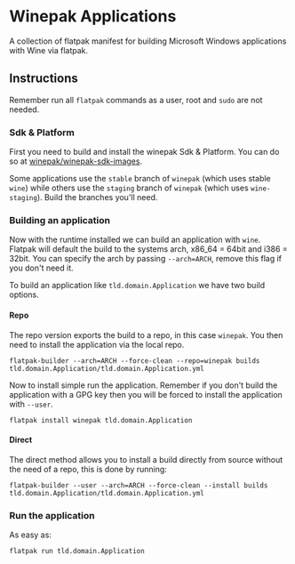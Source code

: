 # Winepak Applications
A collection of flatpak manifest for building Microsoft Windows applications with Wine via flatpak.

## Instructions
Remember run all `flatpak` commands as a user, root and `sudo` are not needed.

### Sdk & Platform
First you need to build and install the winepak Sdk & Platform. You can do so at [winepak/winepak-sdk-images](https://github.com/winepak/winepak-sdk-images).

Some applications use the `stable` branch of `winepak` (which uses stable `wine`) while others use the `staging` branch of `winepak` (which uses `wine-staging`). Build the branches you'll need.

### Building an application
Now with the runtime installed we can build an application with `wine`. Flatpak will default the build to the systems arch, x86_64 = 64bit and i386 = 32bit. You can specify the arch by passing `--arch=ARCH`, remove this flag if you don't need it.

To build an application like `tld.domain.Application` we have two build options.

#### Repo
The repo version exports the build to a repo, in this case `winepak`. You then need to install the application via the local repo.

    flatpak-builder --arch=ARCH --force-clean --repo=winepak builds tld.domain.Application/tld.domain.Application.yml

Now to install simple run the application. Remember if you don't build the application with a GPG key then you will be forced to install the application with `--user`.

    flatpak install winepak tld.domain.Application

#### Direct
The direct method allows you to install a build directly from source without the need of a repo, this is done by running:

    flatpak-builder --user --arch=ARCH --force-clean --install builds tld.domain.Application/tld.domain.Application.yml

### Run the application
As easy as:

    flatpak run tld.domain.Application

